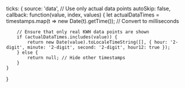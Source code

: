 ticks: {
    source: 'data',  // Use only actual data points
    autoSkip: false,
    callback: function(value, index, values) {
        let actualDataTimes = timestamps.map(t => new Date(t).getTime()); // Convert to milliseconds

        // Ensure that only real KWH data points are shown
        if (actualDataTimes.includes(value)) {
            return new Date(value).toLocaleTimeString([], { hour: '2-digit', minute: '2-digit', second: '2-digit', hour12: true });
        } else {
            return null; // Hide other timestamps
        }
    }
}